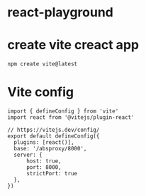 # react-playground

# create vite creact app
`npm create vite@latest`

# Vite config

```
import { defineConfig } from 'vite'
import react from '@vitejs/plugin-react'

// https://vitejs.dev/config/
export default defineConfig({
  plugins: [react()],
  base: '/absproxy/8000',
  server: {
      host: true,
      port: 8000,
      strictPort: true
  },
})
```